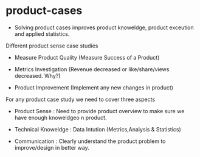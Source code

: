 # product-cases

- Solving product cases improves product knoweldge, product exceution and applied statistics. 

Different product sense case studies 

- Measure Product Quality (Measure Success of a Product)

- Metrics Investigation (Revenue decreased or like/share/views decreased. Why?)

- Product Improvement (Implement any new changes in product)


For any product case study we need to cover three aspects 

- Product Sense : Need to provide product overview to make sure we have enough knoweldgeo n product.

- Technical Knoweldge : Data Intution (Metrics,Analysis & Statistics)

- Communication : Clearly understand the product problem to improve/design in better way.






